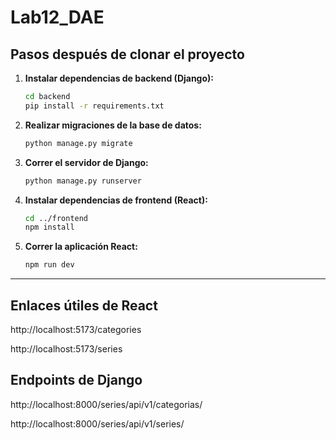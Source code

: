 # Lab12_DAE

## Pasos después de clonar el proyecto

1. **Instalar dependencias de backend (Django):**
   ```bash
   cd backend
   pip install -r requirements.txt
   ```

2. **Realizar migraciones de la base de datos:**
   ```bash
   python manage.py migrate
   ```

3. **Correr el servidor de Django:**
   ```bash
   python manage.py runserver
   ```

4. **Instalar dependencias de frontend (React):**
   ```bash
   cd ../frontend
   npm install
   ```

5. **Correr la aplicación React:**
   ```bash
   npm run dev
   ```

---

## Enlaces útiles de React

http://localhost:5173/categories

http://localhost:5173/series

## Endpoints de Django

http://localhost:8000/series/api/v1/categorias/

http://localhost:8000/series/api/v1/series/


